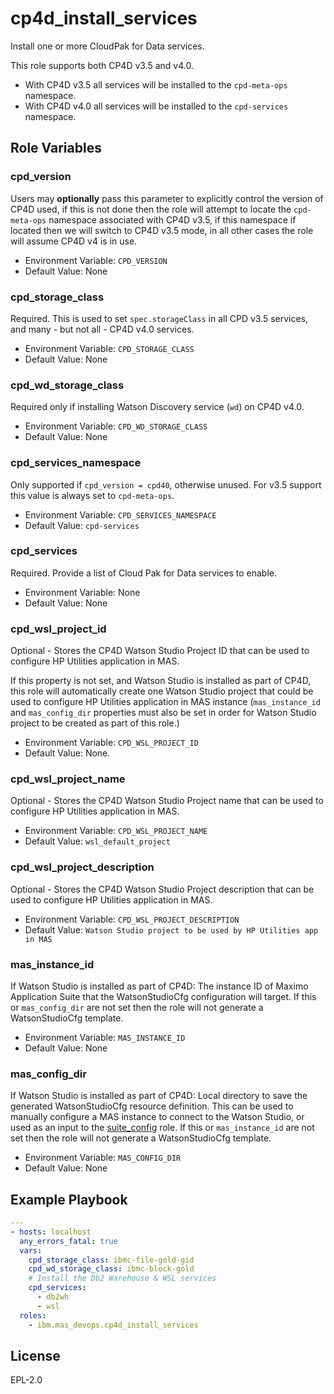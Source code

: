 cp4d_install_services
=====================

Install one or more CloudPak for Data services.

This role supports both CP4D v3.5 and v4.0.

- With CP4D v3.5 all services will be installed to the `cpd-meta-ops` namespace.
- With CP4D v4.0 all services will be installed to the `cpd-services` namespace.

Role Variables
--------------

### cpd_version
Users may **optionally** pass this parameter to explicitly control the version of CP4D used, if this is not done then the role will attempt to locate the `cpd-meta-ops` namespace associated with CP4D v3.5, if this namespace if located then we will switch to CP4D v3.5 mode, in all other cases the role will assume CP4D v4 is in use.

- Environment Variable: `CPD_VERSION`
- Default Value: None

### cpd_storage_class
Required.  This is used to set `spec.storageClass` in all CPD v3.5 services, and many - but not all - CP4D v4.0 services.

- Environment Variable: `CPD_STORAGE_CLASS`
- Default Value: None

### cpd_wd_storage_class
Required only if installing Watson Discovery service (`wd`) on CP4D v4.0.

- Environment Variable: `CPD_WD_STORAGE_CLASS`
- Default Value: None

### cpd_services_namespace
Only supported if `cpd_version = cpd40`, otherwise unused. For v3.5 support this value is always set to `cpd-meta-ops`.

- Environment Variable: `CPD_SERVICES_NAMESPACE`
- Default Value: `cpd-services`

### cpd_services
Required.  Provide a list of Cloud Pak for Data services to enable.

- Environment Variable: None
- Default Value: None
### cpd_wsl_project_id
Optional - Stores the CP4D Watson Studio Project ID that can be used to configure HP Utilities application in MAS. 

If this property is not set, and Watson Studio is installed as part of CP4D, this role will automatically create one Watson Studio project that could be used to configure HP Utilities application in MAS instance (`mas_instance_id` and `mas_config_dir` properties must also be set in order for Watson Studio project to be created as part of this role.)

- Environment Variable: `CPD_WSL_PROJECT_ID`
- Default Value: None.

### cpd_wsl_project_name
Optional - Stores the CP4D Watson Studio Project name that can be used to configure HP Utilities application in MAS. 

- Environment Variable: `CPD_WSL_PROJECT_NAME`
- Default Value: `wsl_default_project`

### cpd_wsl_project_description
Optional - Stores the CP4D Watson Studio Project description that can be used to configure HP Utilities application in MAS. 

- Environment Variable: `CPD_WSL_PROJECT_DESCRIPTION`
- Default Value: `Watson Studio project to be used by HP Utilities app in MAS`
### mas_instance_id
If Watson Studio is installed as part of CP4D: The instance ID of Maximo Application Suite that the WatsonStudioCfg configuration will target.  If this or `mas_config_dir` are not set then the role will not generate a WatsonStudioCfg template.

- Environment Variable: `MAS_INSTANCE_ID`
- Default Value: None

### mas_config_dir
If Watson Studio is installed as part of CP4D: Local directory to save the generated WatsonStudioCfg resource definition.  This can be used to manually configure a MAS instance to connect to the Watson Studio, or used as an input to the [suite_config](suite_config.md) role. If this or `mas_instance_id` are not set then the role will not generate a WatsonStudioCfg template.

- Environment Variable: `MAS_CONFIG_DIR`
- Default Value: None


Example Playbook
----------------

```yaml
---
- hosts: localhost
  any_errors_fatal: true
  vars:
    cpd_storage_class: ibmc-file-gold-gid
    cpd_wd_storage_class: ibmc-block-gold
    # Install the Db2 Warehouse & WSL services
    cpd_services:
      - db2wh
      - wsl
  roles:
    - ibm.mas_devops.cp4d_install_services

```

License
-------

EPL-2.0
